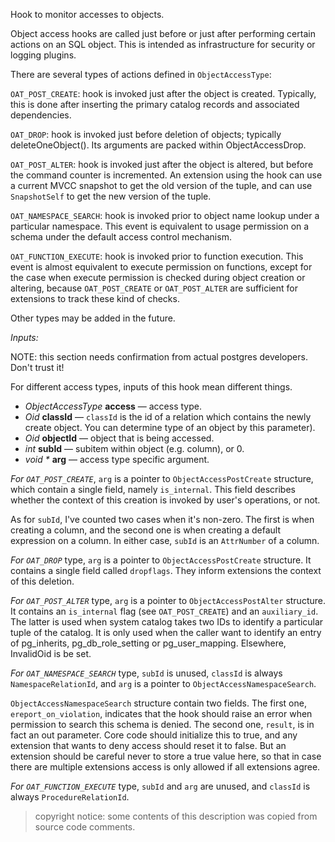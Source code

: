 Hook to monitor accesses to objects.

Object access hooks are called just before or just after performing certain
actions on an SQL object. This is intended as infrastructure for security
or logging plugins.

There are several types of actions defined in `ObjectAccessType`:

`OAT_POST_CREATE`: hook is invoked just after the object is created.
Typically, this is done after inserting the primary catalog records and
associated dependencies.

`OAT_DROP`: hook is invoked just before deletion of objects; typically
deleteOneObject(). Its arguments are packed within ObjectAccessDrop.

`OAT_POST_ALTER`: hook is invoked just after the object is altered,
but before the command counter is incremented. An extension using the
hook can use a current MVCC snapshot to get the old version of the tuple,
and can use `SnapshotSelf` to get the new version of the tuple.

`OAT_NAMESPACE_SEARCH`: hook is invoked prior to object name lookup under
a particular namespace. This event is equivalent to usage permission
on a schema under the default access control mechanism.

`OAT_FUNCTION_EXECUTE`: hook is invoked prior to function execution.
This event is almost equivalent to execute permission on functions,
except for the case when execute permission is checked during object
creation or altering, because `OAT_POST_CREATE` or `OAT_POST_ALTER` are
sufficient for extensions to track these kind of checks.

Other types may be added in the future.

*Inputs:*

NOTE: this section needs confirmation from actual postgres developers.
Don't trust it!

For different access types, inputs of this hook mean different things.

* <i>ObjectAccessType</i> <b>access</b> — access type.
* <i>Oid</i> <b>classId</b> — `classId` is the id of a relation which contains
  the newly create object. You can determine type of an object by this
  parameter).
* <i>Oid</i> <b>objectId</b> — object that is being accessed.
* <i>int</i> <b>subId</b> — subitem within object (e.g. column), or 0.
* <i>void *</i> <b>arg</b> — access type specific argument.

*For `OAT_POST_CREATE`*, `arg` is a pointer to `ObjectAccessPostCreate`
structure, which contain a single field, namely `is_internal`. This field
describes whether the context of this creation is invoked by user's
operations, or not.

As for `subId`, I've counted two cases when it's non-zero. The first is when
creating a column, and the second one is when creating a default expression on
a column. In either case, `subId` is an `AttrNumber` of a column.

*For `OAT_DROP`* type, `arg` is a pointer to `ObjectAccessPostCreate` structure.
It contains a single field called `dropflags`. They inform extensions the
context of this deletion.

*For `OAT_POST_ALTER`* type, `arg` is a pointer to `ObjectAccessPostAlter`
structure. It contains an `is_internal` flag (see `OAT_POST_CREATE`) and an
`auxiliary_id`. The latter is used when system catalog takes two IDs to
identify a particular tuple of the catalog. It is only used when the caller want
to identify an entry of pg_inherits, pg_db_role_setting or pg_user_mapping.
Elsewhere, InvalidOid is be set.

*For `OAT_NAMESPACE_SEARCH`* type, `subId` is unused, `classId` is always
`NamespaceRelationId`, and `arg` is a pointer to `ObjectAccessNamespaceSearch`.

`ObjectAccessNamespaceSearch` structure contain two fields. The first one,
`ereport_on_violation`, indicates that the hook should raise an error when
permission to search this schema is denied. The second one, `result`, is in fact
an out parameter. Core code should initialize this to true, and any extension
that wants to deny access should reset it to false. But an extension should be
careful never to store a true value here, so that in case there are multiple
extensions access is only allowed if all extensions agree.

*For `OAT_FUNCTION_EXECUTE`* type, `subId` and `arg` are unused, and
`classId` is always `ProcedureRelationId`.

> copyright notice: some contents of this description
> was copied from source code comments.
